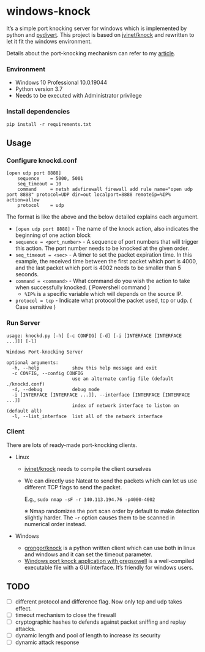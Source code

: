 # windows-knock

It’s a simple port knocking server for windows which is implemented by python and [pydivert](https://github.com/ffalcinelli/pydivert). This project is based on [jvinet/knock](https://github.com/jvinet/knock) and rewritten to let it fit the windows environment.

Details about the port-knocking mechanism can refer to my [article](https://www.notion.so/Port-Knocking-acf3e7bd78bf46268cda1977214ef8e0).

### Environment

- Windows 10 Professional 10.0.19044
- Python version 3.7
- Needs to be executed with Administrator privilege

### Install dependencies

```
pip install -r requirements.txt
```

## Usage

### Configure knockd.conf

```
[open udp port 8888]
	sequence 	= 5000, 5001
	seq_timeout = 10
	command 	= netsh advfirewall firewall add rule name="open udp port 8888" protocol=UDP dir=out localport=8888 remoteip=%IP% action=allow
	protocol	= udp
```

The format is like the above and the below detailed explains each argument.

- `[open udp port 8888]` - The name of the knock action, also indicates the beginning of one action block
- `sequence = <port_number>` - A sequence of port numbers that will trigger this action. The port number needs to be knocked at the given order.
- `seq_timeout = <sec>` - A timer to set the packet expiration time. In this example, the received time between the first packet which port is 4000, and the last packet which port is 4002 needs to be smaller than 5 seconds.
- `command = <command>` - What command do you wish the action to take when successfully knocked. ( Powershell command )
    - `%IP%` is a specific variable which will  depends on the source IP.
- `protocol = tcp` - Indicate what protocol the packet used, tcp or udp. ( Case sensitive )

### Run Server

```
usage: knockd.py [-h] [-c CONFIG] [-d] [-i [INTERFACE [INTERFACE ...]]] [-l]

Windows Port-knocking Server

optional arguments:
  -h, --help            show this help message and exit
  -c CONFIG, --config CONFIG
                        use an alternate config file (default ./knockd.conf)
  -d, --debug           debug mode
  -i [INTERFACE [INTERFACE ...]], --interface [INTERFACE [INTERFACE ...]]
                        index of network interface to liston on (default all)
  -l, --list_interface  list all of the network interface
```

### Client

There are lots of ready-made port-knocking clients.

- Linux
    - [jvinet/knock](https://github.com/jvinet/knock) needs to compile the client ourselves
    - We can directly use Natcat to send the packets which can let us use different TCP flags to send the packet.
        
        E.g., `sudo nmap -sF -r 140.113.194.76 -p4000-4002`
        
        ※ Nmap randomizes the port scan order by default to make detection slightly harder. The `-r` option causes them to be scanned in numerical order instead.
        
- Windows
    - [grongor/knock](https://github.com/grongor/knock) is a python written client which can use both in linux and windows and it can set the timeout parameter.
    - [Windows port knock application with gregsowell](https://gregsowell.com/?p=2020) is a well-compiled executable file with a GUI interface. It’s friendly for windows users.

## TODO

- [ ]  different protocol and difference flag. Now only tcp and udp takes effect.
- [ ]  timeout mechanism to close the firewall
- [ ]  cryptographic hashes to defends against packet sniffing and replay attacks.
- [ ]  dynamic length and pool of length to increase its security
- [ ]  dynamic attack response